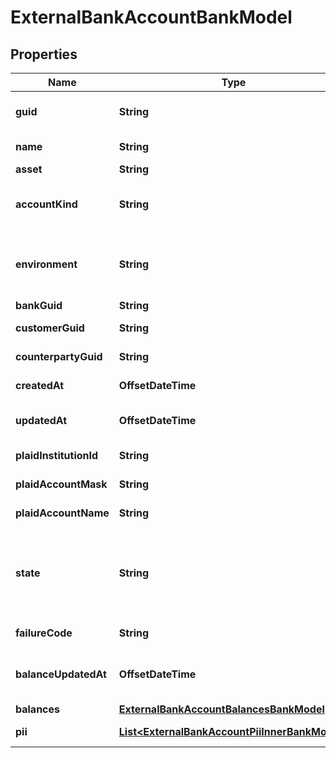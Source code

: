 

# ExternalBankAccountBankModel


## Properties

| Name | Type | Description | Notes |
|------------ | ------------- | ------------- | -------------|
|**guid** | **String** | Auto-generated unique identifier for the account. |  [optional] |
|**name** | **String** | The name of the account. |  [optional] |
|**asset** | **String** | The asset code. |  [optional] |
|**accountKind** | **String** | The type of account; one of plaid, plaid_processor_token, or raw_routing_details. |  [optional] |
|**environment** | **String** | The environment that the external bank account is operating in; one of sandbox or production. |  [optional] |
|**bankGuid** | **String** | The bank identifier. |  [optional] |
|**customerGuid** | **String** | The customer identifier. |  [optional] |
|**counterpartyGuid** | **String** | The counterparty identifier. |  [optional] |
|**createdAt** | **OffsetDateTime** | ISO8601 datetime the record was created at. |  [optional] |
|**updatedAt** | **OffsetDateTime** | ISO8601 datetime the record was last updated at. |  [optional] |
|**plaidInstitutionId** | **String** | The Plaid institution ID for the account. |  [optional] |
|**plaidAccountMask** | **String** | The account number mask for the account. |  [optional] |
|**plaidAccountName** | **String** | The name for the account. |  [optional] |
|**state** | **String** | The state of the external bank account; one of storing, completed, failed, refresh_required, unverified, deleting, or deleted. |  [optional] |
|**failureCode** | **String** | The failure code for failed transfers. |  [optional] |
|**balanceUpdatedAt** | **OffsetDateTime** | The timestamp that the balance information was last updated at. |  [optional] |
|**balances** | [**ExternalBankAccountBalancesBankModel**](ExternalBankAccountBalancesBankModel.md) |  |  [optional] |
|**pii** | [**List&lt;ExternalBankAccountPiiInnerBankModel&gt;**](ExternalBankAccountPiiInnerBankModel.md) | The account holder information. |  [optional] |



